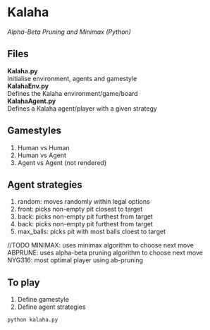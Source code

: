 # Kalaha
<i>Alpha-Beta Pruning and Minimax (Python)</i>

## Files
<b>Kalaha.py</b></br>
Initialise environment, agents and gamestyle</br>
<b>KalahaEnv.py</b></br>
Defines the Kalaha environment/game/board</br>
<b>KalahaAgent.py</b></br>
Defines a Kalaha agent/player with a given strategy</br>

## Gamestyles
1) Human vs Human
2) Human vs Agent
3) Agent vs Agent (not rendered)

## Agent strategies
1) random: moves randomly within legal options
2) front: picks non-empty pit closest to target
3) back: picks non-empty pit furthest from target
4) back: picks non-empty pit furthest from target
5) max_balls: picks pit with most balls cloest to target

//TODO
MINIMAX: uses minimax algorithm to choose next move</br>
ABPRUNE: uses alpha-beta pruning algorithm to choose next move</br>
NYG316: most optimal player using ab-pruning</br>

## To play
1) Define gamestyle
2) Define agent strategies

```bash
python kalaha.py
```